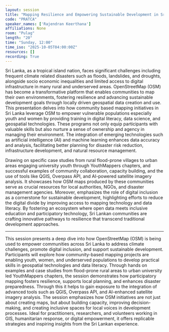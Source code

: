 ```yaml
---
layout: session
title: "Mapping Resilience and Empowering Sustainable Development in Sri Lankan Communities through OpenStreetMap"
code: "PRATCA"
speaker_names: ['Rajendran Keerthana']
affiliations: None
room: "Pulag"
length: "20"
time: "Sunday, 12:00"
time_iso: "2025-10-05T04:00:00Z"
resources: []
recording: True
---
```


Sri Lanka, as a tropical island nation, faces significant challenges including frequent climate related disasters such as floods, landslides, and droughts, alongside socio economic inequalities and limited access to digital infrastructure in many rural and underserved areas. OpenStreetMap (OSM) has become a transformative platform that enables communities to map their own environments, fostering resilience and advancing sustainable development goals through locally driven geospatial data creation and use.
This presentation delves into how community based mapping initiatives in Sri Lanka leverage OSM to empower vulnerable populations especially youth and women by providing training in digital literacy, data science, and geospatial technologies. These programs not only equip participants with valuable skills but also nurture a sense of ownership and agency in managing their environment. The integration of emerging technologies such as artificial intelligence (AI) and machine learning enhances data accuracy and analysis, facilitating better planning for disaster risk reduction, infrastructure development, and natural resource management.

Drawing on specific case studies from rural flood-prone villages to urban areas engaging university youth through YouthMappers chapters, and successful examples of community collaboration, capacity building, and the use of tools like QGIS, Overpass API, and AI-powered satellite imagery analysis. It showcases how OSM maps produced by these communities serve as crucial resources for local authorities, NGOs, and disaster management agencies. Moreover, emphasizes the role of digital inclusion as a cornerstone for sustainable development, highlighting efforts to reduce the digital divide by improving access to mapping technology and data literacy. By fostering an ecosystem where open data meets inclusive education and participatory technology, Sri Lankan communities are crafting innovative pathways to resilience that transcend traditional development approaches.

<hr>

This session presents a deep dive into how OpenStreetMap (OSM) is being used to empower communities across Sri Lanka to address climate challenges, promote digital inclusion, and support sustainable development. Participants will explore how community-based mapping projects are enabling youth, women, and underserved populations to develop practical skills in geospatial technologies and data literacy. Through hands on examples and case studies from flood-prone rural areas to urban university led YouthMappers chapters, the session demonstrates how participatory mapping fosters resilience, supports local planning, and enhances disaster preparedness.
Through this it helps to gain exposure to the integration of advanced tools such as QGIS, Overpass API, and AI-enhanced satellite imagery analysis. The session emphasizes how OSM initiatives are not just about creating maps, but about building capacity, improving decision-making, and creating inclusive spaces for local voices in development processes. Ideal for practitioners, researchers, and volunteers working in GIS, humanitarian response, or digital empowerment, it offers replicable strategies and inspiring insights from the Sri Lankan experience.

